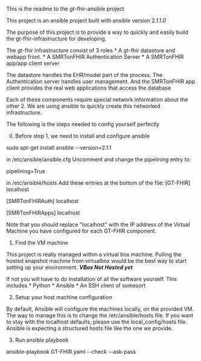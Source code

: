 This is the readme to the gt-fhir-ansible project

This project is an ansible project built with ansible version 2.1.1.0

The purpose of this project is to provide a way to quickly and easily build the gt-fhir-infrastructure for developing.

The gt-fhir infrastructure consist of 3 roles
	* A gt-fhir datastore and webapp front.
	* A SMRTonFHIR Authentication Server
	* A SMRTonFHIR app/app client server

The datastore handles the EHR/model part of the process. The Authentication server handles user management. And the SMRTonFHIR app client provides the real web applications that access the database

Each of these components require special network information about the other 2. We are using ansible to quickly create this networked infrastructure.

The following is the steps needed to config yourself perfectly

0) Before step 1, we need to install and configure ansible

sudo apt-get install ansible --version=2.1.1

in /etc/ansible/ansible.cfg
Uncomment and change the pipelining entry to:

pipelining=True

in /etc/ansible/hosts
Add these entries at the bottom of the file:
[GT-FHIR]
localhost

[SMRTonFHIRAuth]
localhost

[SMRTonFHIRApps]
localhost

Note that you should replace "localhost" with the IP address of the Virtual Machine you have configured for each GT-FHIR component.

1) Find the VM machine

This project is really managed within a virtual box machine. Pulling the hosted snapshot machine from virtualbox would be the best way to start setting up your environment. ***VBox Not Hosted yet***

If not you will have to do installation of all the software yourself. This includes
	* Python
	* Ansible
	* An SSH client of somesort

2) Setup your host machine configuration

By default, Ansible will configure the machines locally, on the provided VM. The way to manage this is to change the /etc/ansible/hosts file. If you want to stay with the localhost defaults, please use the local_config/hosts file. Ansible is expecting a structured hosts file like the one we provide.

3) Run ansible playbook

ansible-playbook GT-FHIR.yaml --check --ask-pass
